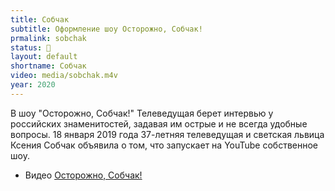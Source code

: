 ```yaml
---
title: Собчак
subtitle: Оформление шоу Осторожно, Собчак!
prmalink: sobchak
status: 🔵
layout: default
shortname: Собчак
video: media/sobchak.m4v
year: 2020
---
```


В шоу "Осторожно, Собчак!" Телеведущая берет интервью у российских знаменитостей, задавая им острые и не всегда удобные вопросы. 18 января 2019 года 37-летняя телеведущая и светская львица Ксения Собчак объявила о том, что запускает на YouTube собственное шоу.

+ Видео [Осторожно, Собчак!](sobchak.gif)
